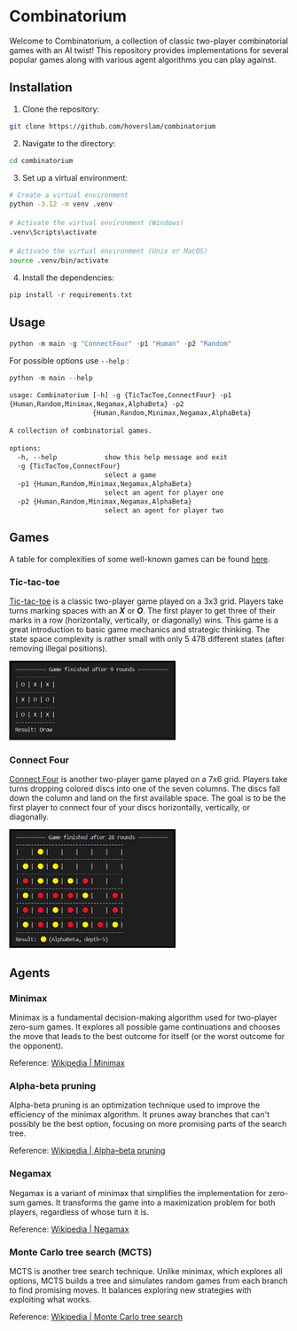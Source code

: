 # Combinatorium

Welcome to Combinatorium, a collection of classic two-player combinatorial games with an AI twist! This repository provides implementations for several popular games along with various agent algorithms you can play against.


## Installation

1. Clone the repository:

```bash
git clone https://github.com/hoverslam/combinatorium
```

2. Navigate to the directory:

```bash
cd combinatorium
```

3. Set up a virtual environment:

```bash
# Create a virtual environment
python -3.12 -m venv .venv

# Activate the virtual environment (Windows)
.venv\Scripts\activate

# Activate the virtual environment (Unix or MacOS)
source .venv/bin/activate
```

4. Install the dependencies:

```powershell
pip install -r requirements.txt
```


## Usage

```powershell
python -m main -g "ConnectFour" -p1 "Human" -p2 "Random"
```

For possible options use ```--help``` :
```powershell
python -m main --help
```
```
usage: Combinatorium [-h] -g {TicTacToe,ConnectFour} -p1 {Human,Random,Minimax,Negamax,AlphaBeta} -p2
                     {Human,Random,Minimax,Negamax,AlphaBeta}

A collection of combinatorial games.

options:
  -h, --help            show this help message and exit
  -g {TicTacToe,ConnectFour}
                        select a game
  -p1 {Human,Random,Minimax,Negamax,AlphaBeta}
                        select an agent for player one
  -p2 {Human,Random,Minimax,Negamax,AlphaBeta}
                        select an agent for player two
```

## Games

A table for complexities of some well-known games can be found [here](https://en.wikipedia.org/wiki/Game_complexity#Complexities_of_some_well-known_games).

### Tic-tac-toe

[Tic-tac-toe](https://en.wikipedia.org/wiki/Tic-tac-toe) is a classic two-player game played on a 3x3 grid. Players take turns marking spaces with an ***X*** or ***O***. The first player to get three of their marks in a row (horizontally, vertically, or diagonally) wins. This game is a great introduction to basic game mechanics and strategic thinking. The state space complexity is rather small with only 5 478 different states (after removing illegal positions).

<img src="./img/tic_tac_toe.png" alt="Final results of a Tic-tac-toe game" style="width:300px; height:auto;">

### Connect Four

[Connect Four](https://en.wikipedia.org/wiki/Connect_Four) is another two-player game played on a 7x6 grid. Players take turns dropping colored discs into one of the seven columns. The discs fall down the column and land on the first available space. The goal is to be the first player to connect four of your discs horizontally, vertically, or diagonally.

<img src="./img/connect_four.png" alt="Final results of a Connect Four game" style="width:300px; height:auto;">

## Agents

### Minimax

Minimax is a fundamental decision-making algorithm used for two-player zero-sum games. It explores all possible game continuations and chooses the move that leads to the best outcome for itself (or the worst outcome for the opponent).

Reference: [Wikipedia | Minimax](https://en.wikipedia.org/wiki/Minimax)

### Alpha-beta pruning

Alpha-beta pruning is an optimization technique used to improve the efficiency of the minimax algorithm. It prunes away branches that can't possibly be the best option, focusing on more promising parts of the search tree.

Reference: [Wikipedia | Alpha–beta pruning](https://en.wikipedia.org/wiki/Alpha%E2%80%93beta_pruning)

### Negamax

Negamax is a variant of minimax that simplifies the implementation for zero-sum games. It transforms the game into a maximization problem for both players, regardless of whose turn it is.

Reference: [Wikipedia | Negamax](https://en.wikipedia.org/wiki/Negamax)

### Monte Carlo tree search (MCTS)

MCTS is another tree search technique. Unlike minimax, which explores all options, MCTS builds a tree and simulates random games from each branch to find promising moves. It balances exploring new strategies with exploiting what works.

Reference: [Wikipedia | Monte Carlo tree search](https://en.wikipedia.org/wiki/Monte_Carlo_tree_search)
